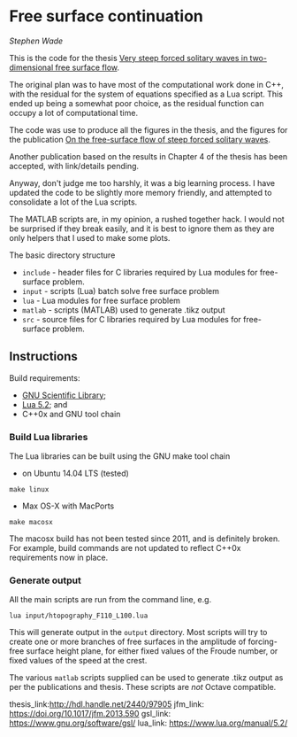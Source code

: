 Free surface continuation
=========================

_Stephen Wade_

This is the code for the thesis
[Very steep forced solitary waves in two-dimensional free surface flow](thesis_link).

The original plan was to have most of the computational work done in C++, with
the residual for the system of equations specified as a Lua script. This ended
up being a somewhat poor choice, as the residual function can occupy a lot of
computational time.

The code was use to produce all the figures in the thesis, and the figures for
the publication [On the free-surface flow of steep forced solitary waves](jfm_link).

Another publication based on the results in Chapter 4 of the thesis has been
accepted, with link/details pending.

Anyway, don't judge me too harshly, it was a big learning process. I have
updated the code to be slightly more memory friendly, and attempted to
consolidate a lot of the Lua scripts.

The MATLAB scripts are, in my opinion, a rushed together hack. I would not be
surprised if they break easily, and it is best to ignore them as they are only
helpers that I used to make some plots.

The basic directory structure

  - `include` - header files for C libraries required by Lua modules for free-
      surface problem.
  - `input` - scripts (Lua) batch solve free surface problem
  - `lua` - Lua modules for free surface problem
  - `matlab` - scripts (MATLAB) used to generate .tikz output
  - `src` - source files for C libraries required by Lua modules for free-
      surface problem.

## Instructions

Build requirements:

  - [GNU Scientific Library](gsl_link);
  - [Lua 5.2](lua_link); and
  - C++0x and GNU tool chain

### Build Lua libraries

The Lua libraries can be built using the GNU make tool chain

  - on Ubuntu 14.04 LTS (tested)
  ```
  make linux
  ```
  - Max OS-X with MacPorts
  ```
  make macosx
  ```

The macosx build has not been tested since 2011, and is definitely broken. For
example, build commands are not updated to reflect C++0x requirements now in
place.

### Generate output

All the main scripts are run from the command line, e.g.

```
lua input/htopography_F110_L100.lua
```

This will generate output in the `output` directory. Most scripts will try to
create one or more branches of free surfaces in the amplitude of forcing-free
surface height plane, for either fixed values of the Froude number, or fixed
values of the speed at the crest.

The various `matlab` scripts supplied can be used to generate .tikz output as
per the publications and thesis. These scripts are _not_ Octave compatible.

thesis_link:http://hdl.handle.net/2440/97905 
jfm_link: https://doi.org/10.1017/jfm.2013.590
gsl_link: https://www.gnu.org/software/gsl/
lua_link: https://www.lua.org/manual/5.2/
